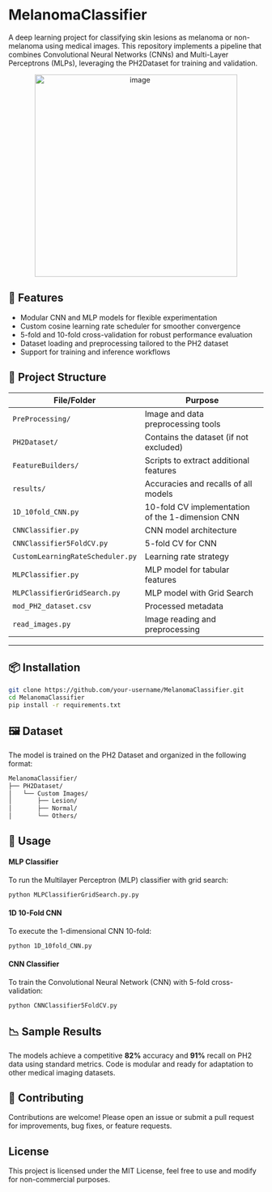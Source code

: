 # MelanomaClassifier

A deep learning project for classifying skin lesions as melanoma or non-melanoma using medical images. This repository implements a pipeline that combines Convolutional Neural Networks (CNNs) and Multi-Layer Perceptrons (MLPs), leveraging the PH2Dataset for training and validation.

<p align="center">
  <img src="https://github.com/user-attachments/assets/f209710d-a7fb-40e4-9674-3ebf4fd4a30e" alt="image" width="400"/>
</p>

## 🧠 Features

- Modular CNN and MLP models for flexible experimentation
- Custom cosine learning rate scheduler for smoother convergence
- 5-fold and 10-fold cross-validation for robust performance evaluation
- Dataset loading and preprocessing tailored to the PH2 dataset
- Support for training and inference workflows

## 📂 Project Structure

| File/Folder | Purpose |
|-------------|---------|
| `PreProcessing/` | Image and data preprocessing tools |
| `PH2Dataset/` | Contains the dataset (if not excluded) |
| `FeatureBuilders/` | Scripts to extract additional features |
| `results/` | Accuracies and recalls of all models |
| `1D_10fold_CNN.py` | 10-fold CV implementation of the 1-dimension CNN|
| `CNNClassifier.py` | CNN model architecture |
| `CNNClassifier5FoldCV.py` | 5-fold CV for CNN |
| `CustomLearningRateScheduler.py` | Learning rate strategy |
| `MLPClassifier.py` | MLP model for tabular features |
| `MLPClassifierGridSearch.py` | MLP model with Grid Search |
| `mod_PH2_dataset.csv` | Processed metadata |
| `read_images.py` | Image reading and preprocessing |

---

## 📦 Installation

```bash
git clone https://github.com/your-username/MelanomaClassifier.git
cd MelanomaClassifier
pip install -r requirements.txt
```

## 🖼️ Dataset
The model is trained on the PH2 Dataset and organized in the following format:
```bash
MelanomaClassifier/
├── PH2Dataset/
│   └── Custom Images/
│       ├── Lesion/
│       ├── Normal/
│       └── Others/
```

## 🚀 Usage
#### MLP Classifier 
To run the Multilayer Perceptron (MLP) classifier with grid search:
```bash
python MLPClassifierGridSearch.py.py
```
#### 1D 10-Fold CNN
To execute the 1-dimensional CNN 10-fold:
```bash
python 1D_10fold_CNN.py
```
#### CNN Classifier
To train the Convolutional Neural Network (CNN) with 5-fold cross-validation:
```bash
python CNNClassifier5FoldCV.py
```

## 📉 Sample Results
The models achieve a competitive **82%** accuracy and **91%** recall on PH2 data using standard metrics. Code is modular and ready for adaptation to other medical imaging datasets.

## 🤝 Contributing
Contributions are welcome! Please open an issue or submit a pull request for improvements, bug fixes, or feature requests.

## License
This project is licensed under the MIT License, feel free to use and modify for non-commercial purposes.
